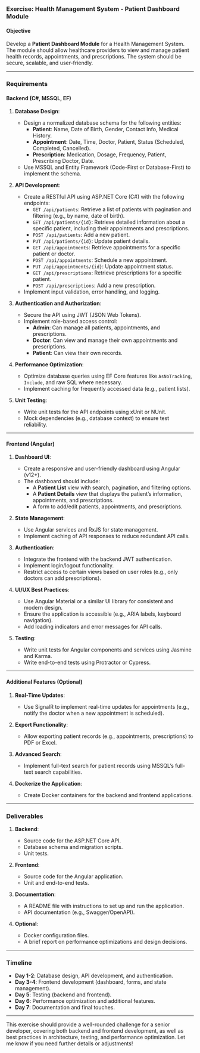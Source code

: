 ### **Exercise: Health Management System - Patient Dashboard Module**

#### **Objective**
Develop a **Patient Dashboard Module** for a Health Management System. The module should allow healthcare providers to view and manage patient health records, appointments, and prescriptions. The system should be secure, scalable, and user-friendly.

---

### **Requirements**

#### **Backend (C#, MSSQL, EF)**
1. **Database Design**:
   - Design a normalized database schema for the following entities:
     - **Patient**: Name, Date of Birth, Gender, Contact Info, Medical History.
     - **Appointment**: Date, Time, Doctor, Patient, Status (Scheduled, Completed, Cancelled).
     - **Prescription**: Medication, Dosage, Frequency, Patient, Prescribing Doctor, Date.
   - Use MSSQL and Entity Framework (Code-First or Database-First) to implement the schema.

2. **API Development**:
   - Create a RESTful API using ASP.NET Core (C#) with the following endpoints:
     - `GET /api/patients`: Retrieve a list of patients with pagination and filtering (e.g., by name, date of birth).
     - `GET /api/patients/{id}`: Retrieve detailed information about a specific patient, including their appointments and prescriptions.
     - `POST /api/patients`: Add a new patient.
     - `PUT /api/patients/{id}`: Update patient details.
     - `GET /api/appointments`: Retrieve appointments for a specific patient or doctor.
     - `POST /api/appointments`: Schedule a new appointment.
     - `PUT /api/appointments/{id}`: Update appointment status.
     - `GET /api/prescriptions`: Retrieve prescriptions for a specific patient.
     - `POST /api/prescriptions`: Add a new prescription.
   - Implement input validation, error handling, and logging.

3. **Authentication and Authorization**:
   - Secure the API using JWT (JSON Web Tokens).
   - Implement role-based access control:
     - **Admin**: Can manage all patients, appointments, and prescriptions.
     - **Doctor**: Can view and manage their own appointments and prescriptions.
     - **Patient**: Can view their own records.

4. **Performance Optimization**:
   - Optimize database queries using EF Core features like `AsNoTracking`, `Include`, and raw SQL where necessary.
   - Implement caching for frequently accessed data (e.g., patient lists).

5. **Unit Testing**:
   - Write unit tests for the API endpoints using xUnit or NUnit.
   - Mock dependencies (e.g., database context) to ensure test reliability.

---

#### **Frontend (Angular)**
1. **Dashboard UI**:
   - Create a responsive and user-friendly dashboard using Angular (v12+).
   - The dashboard should include:
     - A **Patient List** view with search, pagination, and filtering options.
     - A **Patient Details** view that displays the patient’s information, appointments, and prescriptions.
     - A form to add/edit patients, appointments, and prescriptions.

2. **State Management**:
   - Use Angular services and RxJS for state management.
   - Implement caching of API responses to reduce redundant API calls.

3. **Authentication**:
   - Integrate the frontend with the backend JWT authentication.
   - Implement login/logout functionality.
   - Restrict access to certain views based on user roles (e.g., only doctors can add prescriptions).

4. **UI/UX Best Practices**:
   - Use Angular Material or a similar UI library for consistent and modern design.
   - Ensure the application is accessible (e.g., ARIA labels, keyboard navigation).
   - Add loading indicators and error messages for API calls.

5. **Testing**:
   - Write unit tests for Angular components and services using Jasmine and Karma.
   - Write end-to-end tests using Protractor or Cypress.

---

#### **Additional Features (Optional)**
1. **Real-Time Updates**:
   - Use SignalR to implement real-time updates for appointments (e.g., notify the doctor when a new appointment is scheduled).

2. **Export Functionality**:
   - Allow exporting patient records (e.g., appointments, prescriptions) to PDF or Excel.

3. **Advanced Search**:
   - Implement full-text search for patient records using MSSQL’s full-text search capabilities.

4. **Dockerize the Application**:
   - Create Docker containers for the backend and frontend applications.

---

### **Deliverables**
1. **Backend**:
   - Source code for the ASP.NET Core API.
   - Database schema and migration scripts.
   - Unit tests.

2. **Frontend**:
   - Source code for the Angular application.
   - Unit and end-to-end tests.

3. **Documentation**:
   - A README file with instructions to set up and run the application.
   - API documentation (e.g., Swagger/OpenAPI).

4. **Optional**:
   - Docker configuration files.
   - A brief report on performance optimizations and design decisions.

---

### **Timeline**
- **Day 1-2**: Database design, API development, and authentication.
- **Day 3-4**: Frontend development (dashboard, forms, and state management).
- **Day 5**: Testing (backend and frontend).
- **Day 6**: Performance optimization and additional features.
- **Day 7**: Documentation and final touches.

---

This exercise should provide a well-rounded challenge for a senior developer, covering both backend and frontend development, as well as best practices in architecture, testing, and performance optimization. Let me know if you need further details or adjustments!
